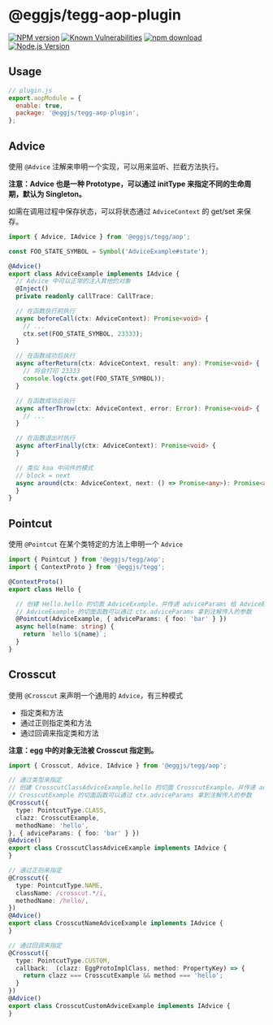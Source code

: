# @eggjs/tegg-aop-plugin

[![NPM version][npm-image]][npm-url]
[![Known Vulnerabilities][snyk-image]][snyk-url]
[![npm download][download-image]][download-url]
[![Node.js Version](https://img.shields.io/node/v/@eggjs/tegg-aop-plugin.svg?style=flat)](https://nodejs.org/en/download/)

[npm-image]: https://img.shields.io/npm/v/@eggjs/tegg-aop-plugin.svg?style=flat-square
[npm-url]: https://npmjs.org/package/@eggjs/tegg-aop-plugin
[snyk-image]: https://snyk.io/test/npm/@eggjs/tegg-aop-plugin/badge.svg?style=flat-square
[snyk-url]: https://snyk.io/test/npm/@eggjs/tegg-aop-plugin
[download-image]: https://img.shields.io/npm/dm/@eggjs/tegg-aop-plugin.svg?style=flat-square
[download-url]: https://npmjs.org/package/@eggjs/tegg-aop-plugin

## Usage

```js
// plugin.js
export.aopModule = {
  enable: true,
  package: '@eggjs/tegg-aop-plugin',
};
```

## Advice

使用 `@Advice` 注解来申明一个实现，可以用来监听、拦截方法执行。

**注意：Advice 也是一种 Prototype，可以通过 initType 来指定不同的生命周期，默认为 Singleton。**

如需在调用过程中保存状态，可以将状态通过 `AdviceContext` 的 get/set 来保存。

```ts
import { Advice, IAdvice } from '@eggjs/tegg/aop';

const FOO_STATE_SYMBOL = Symbol('AdviceExample#state');

@Advice()
export class AdviceExample implements IAdvice {
  // Advice 中可以正常的注入其他的对象
  @Inject()
  private readonly callTrace: CallTrace;

  // 在函数执行前执行
  async beforeCall(ctx: AdviceContext): Promise<void> {
    // ...
    ctx.set(FOO_STATE_SYMBOL, 23333);
  }

  // 在函数成功后执行
  async afterReturn(ctx: AdviceContext, result: any): Promise<void> {
    // 将会打印 23333
    console.log(ctx.get(FOO_STATE_SYMBOL));
  }

  // 在函数成功后执行
  async afterThrow(ctx: AdviceContext, error: Error): Promise<void> {
    // ...
  }

  // 在函数退出时执行
  async afterFinally(ctx: AdviceContext): Promise<void> {
  }

  // 类似 koa 中间件的模式
  // block = next
  async around(ctx: AdviceContext, next: () => Promise<any>): Promise<any> {
  }
}
```

## Pointcut

使用 `@Pointcut` 在某个类特定的方法上申明一个 `Advice`

```ts
import { Pointcut } from '@eggjs/tegg/aop';
import { ContextProto } from '@eggjs/tegg';

@ContextProto()
export class Hello {

  // 创建 Hello.hello 的切面 AdviceExample，并传递 adviceParams 给 AdviceExample
  // AdviceExample 的切面函数可以通过 ctx.adviceParams 拿到注解传入的参数
  @Pointcut(AdviceExample, { adviceParams: { foo: 'bar' } })
  async hello(name: string) {
    return `hello ${name}`;
  }
}
```

## Crosscut

使用 `@Crosscut` 来声明一个通用的 `Advice`，有三种模式
- 指定类和方法
- 通过正则指定类和方法
- 通过回调来指定类和方法

**注意：egg 中的对象无法被 Crosscut 指定到。**

```ts
import { Crosscut, Advice, IAdvice } from '@eggjs/tegg/aop';

// 通过类型来指定
// 创建 CrosscutClassAdviceExample.hello 的切面 CrosscutExample，并传递 adviceParams 给 CrosscutExample
// CrosscutExample 的切面函数可以通过 ctx.adviceParams 拿到注解传入的参数
@Crosscut({
  type: PointcutType.CLASS,
  clazz: CrosscutExample,
  methodName: 'hello',
}, { adviceParams: { foo: 'bar' } })
@Advice()
export class CrosscutClassAdviceExample implements IAdvice {
}

// 通过正则来指定
@Crosscut({
  type: PointcutType.NAME,
  className: /crosscut.*/i,
  methodName: /hello/,
})
@Advice()
export class CrosscutNameAdviceExample implements IAdvice {
}

// 通过回调来指定
@Crosscut({
  type: PointcutType.CUSTOM,
  callback:  (clazz: EggProtoImplClass, method: PropertyKey) => {
    return clazz === CrosscutExample && method === 'hello';
  }
})
@Advice()
export class CrosscutCustomAdviceExample implements IAdvice {
}

```
